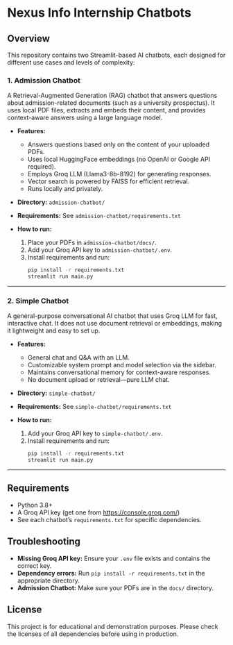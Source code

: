 # Nexus Info Internship Chatbots

## Overview

This repository contains two Streamlit-based AI chatbots, each designed for different use cases and levels of complexity:

### 1. Admission Chatbot

A Retrieval-Augmented Generation (RAG) chatbot that answers questions about admission-related documents (such as a university prospectus). It uses local PDF files, extracts and embeds their content, and provides context-aware answers using a large language model.

- **Features:**

  - Answers questions based only on the content of your uploaded PDFs.
  - Uses local HuggingFace embeddings (no OpenAI or Google API required).
  - Employs Groq LLM (Llama3-8b-8192) for generating responses.
  - Vector search is powered by FAISS for efficient retrieval.
  - Runs locally and privately.

- **Directory:** `admission-chatbot/`
- **Requirements:** See `admission-chatbot/requirements.txt`
- **How to run:**
  1. Place your PDFs in `admission-chatbot/docs/`.
  2. Add your Groq API key to `admission-chatbot/.env`.
  3. Install requirements and run:
     ```bash
     pip install -r requirements.txt
     streamlit run main.py
     ```

---

### 2. Simple Chatbot

A general-purpose conversational AI chatbot that uses Groq LLM for fast, interactive chat. It does not use document retrieval or embeddings, making it lightweight and easy to set up.

- **Features:**

  - General chat and Q&A with an LLM.
  - Customizable system prompt and model selection via the sidebar.
  - Maintains conversational memory for context-aware responses.
  - No document upload or retrieval—pure LLM chat.

- **Directory:** `simple-chatbot/`
- **Requirements:** See `simple-chatbot/requirements.txt`
- **How to run:**
  1. Add your Groq API key to `simple-chatbot/.env`.
  2. Install requirements and run:
     ```bash
     pip install -r requirements.txt
     streamlit run main.py
     ```

---

## Requirements

- Python 3.8+
- A Groq API key (get one from https://console.groq.com/)
- See each chatbot’s `requirements.txt` for specific dependencies.

## Troubleshooting

- **Missing Groq API key:** Ensure your `.env` file exists and contains the correct key.
- **Dependency errors:** Run `pip install -r requirements.txt` in the appropriate directory.
- **Admission Chatbot:** Make sure your PDFs are in the `docs/` directory.

## License

This project is for educational and demonstration purposes. Please check the licenses of all dependencies before using in production.
